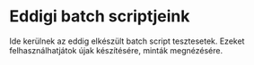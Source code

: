 # Eddigi batch scriptjeink

Ide kerülnek az eddig elkészült batch script tesztesetek.
Ezeket felhasználhatjátok újak készítésére, minták megnézésére.
